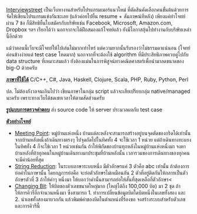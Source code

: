 ﻿[Interviewstreet](https://www.interviewstreet.com/challenges/) เป็นเว็บหางานสำหรับโปรแกรมเมอร์แนวใหม่ ที่ตัดสินคัดเลือกคนขั้นต้นด้วยการจัดให้เขียนโปรแกรมแข่งกันซะเลย (แล้วค่อยไปยื่น resume + สัมภาษณ์ทีหลัง) เพียงแค่ทำโจทย์ผ่าน 7 ข้อ ก็มีสิทธิยื่นใบสมัครกับบริษัทเช่น Facebook, Microsoft, Amazon.com, Dropbox ฯลฯ เรียกได้ว่า นอกจากจะได้ฝึกสมองแก้โจทย์แล้ว ยังมีโอกาสลุ้นไปทำงานกับบริษัทเหล่านี้อีกด้วย

แม้ว่าตอนนี้เว็บจะมีโจทย์ให้ไปเล่นไม่มากเท่าไหร่ แต่ความยากนั้นรับรองว่าไม่ธรรมดาแน่นอน (โจทย์ค่อนข้างง่ายแต่ test case โหดมาก) นอกจากที่จะต้องใช้ algorithm ที่มีประสิทธิภาพควบคู่ไปกับ data structure ที่เหมาะสมแล้ว ยังต้องแม่นในการพิสูจน์ทางคณิตศาสตร์เพื่อนำมาลดขนาดของ big-O ด้วยครับ

<u><b>ภาษาที่ใช้ได้</b></u>
C/C++, C#, Java,
Haskell, Clojure, Scala,
PHP, Ruby, Python, Perl

ปล. ไม่ต้องกังวลจนเกินไปว่า เขียนภาษาในกลุ่ม script แล้วจะเสียเปรียบกลุ่ม native/managed นะครับ เพราะทางเว็บได้ชดเชยเวลาให้ตามสัดส่วนครับ

<u><b>รูปแบบการตรวจคำตอบ</b></u>
ส่ง source code ให้ server ประมวลผลกับ test case

<u><b>ตัวอย่างโจทย์</b></u>

- [Meeting Point](https://www.interviewstreet.com/challenges/dashboard/#problem/4e14b2cc47f78): หมู่บ้านแห่งหนึ่ง บ้านแต่ละหลังจะสามารถสร้างอยู่บนจุดตัดของกริดได้เท่านั้น จากบ้านหลังหนึ่งถ้าเดินทางตรงๆ ไปจุดถัดไปในทิศทั้ง 4 จะใช้เวลา 1 หน่วย แต่ถ้าเดินทางทะแยงในทิศทั้ง 4 ก็จะใช้เวลา 1 หน่วยเช่นกัน ถ้าให้พิกัดของบ้านทุกหลังในหมู่บ้านแห่งหนึ่งมา จงหาบ้านหลังที่ถ้าทุกคนในหมู่บ้านเดินทางมาประชุมที่บ้านหลังนั้น เวลารวมของการเดินทางของทุกคนจะมีค่าน้อยที่สุด
- [String Reduction](https://www.interviewstreet.com/challenges/dashboard/#problem/4eac48496bee2): ในระบบภาษาระบบหนึ่ง มีตัวอักษรแค่ 3 ตัวคือ abc เท่านั้น ถ้าต้องการย่อคำในภาษานั้น โดยกฎการย่อคือ จะย่อตัวอักษรไม่เหมือนกัน 2 ตัวที่อยู่ติดกันให้กลายเป็นตัวอักษรตัวที่ 3 ถ้าให้คำๆ หนึ่งมา ให้บอกว่าคำนั้นสามารถย่อให้สั้นที่สุดเหลือกี่ตัวอักษร<
- [Changing Bit](https://www.interviewstreet.com/challenges/dashboard/#problem/4f1c739a6ea3a): ให้บิตของตัวเลขขนาดใหญ่มาก (ใหญ่ได้ถึง 100,000 บิต) มา 2 ชุด ถ้าให้การคิวรี่อีกจำนวนหนึ่งมา ซึ่งสามารถ 1. ทำการเปลี่ยนข้อมูลบิตใดบิตหนึ่งในเลขทั้งสอง และ 2. นำเลขทั้งสองมาบวกกัน แล้วพิมพ์ค่าของบิตในตำแหน่งที่ร้องขอ จงสร้างระบบสำหรับตัวเลขและการคิวรีนี้
